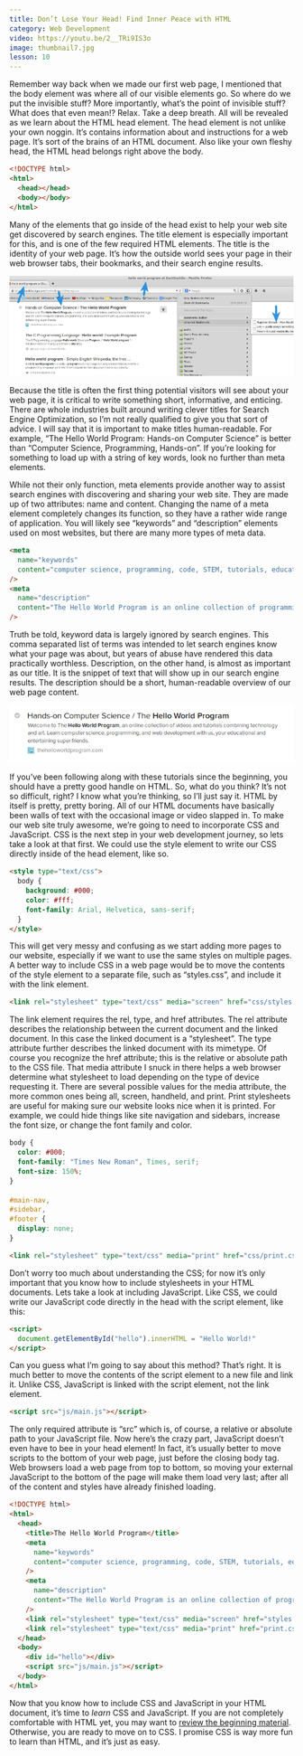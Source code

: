```yaml
---
title: Don’t Lose Your Head! Find Inner Peace with HTML
category: Web Development
video: https://youtu.be/2__TRi9IS3o
image: thumbnail7.jpg
lesson: 10
---
```


Remember way back when we made our first web page, I mentioned that the body element was where all of our visible elements go. So where do we put the invisible stuff? More importantly, what’s the point of invisible stuff? What does that even mean!? Relax. Take a deep breath. All will be revealed as we learn about the HTML head element. The head element is not unlike your own noggin. It’s contains information about and instructions for a web page. It’s sort of the brains of an HTML document. Also like your own fleshy head, the HTML head belongs right above the body.

```html
<!DOCTYPE html>
<html>
  <head></head>
  <body></body>
</html>
```

Many of the elements that go inside of the head exist to help your web site get discovered by search engines. The title element is especially important for this, and is one of the few required HTML elements. The title is the identity of your web page. It’s how the outside world sees your page in their web browser tabs, their bookmarks, and their search engine results.

![html title element](./html-title-element.jpg)

Because the title is often the first thing potential visitors will see about your web page, it is critical to write something short, informative, and enticing. There are whole industries built around writing clever titles for Search Engine Optimization, so I’m not really qualified to give you that sort of advice. I will say that it is important to make titles human-readable. For example, “The Hello World Program: Hands-on Computer Science” is better than “Computer Science, Programming, Hands-on”. If you’re looking for something to load up with a string of key words, look no further than meta elements.

While not their only function, meta elements provide another way to assist search engines with discovering and sharing your web site. They are made up of two attributes: name and content. Changing the name of a meta element completely changes its function, so they have a rather wide range of application. You will likely see “keywords” and “description” elements used on most websites, but there are many more types of meta data.

```html
<meta
  name="keywords"
  content="computer science, programming, code, STEM, tutorials, education"
/>
<meta
  name="description"
  content="The Hello World Program is an online collection of programming, computer science, and web development videos and tutorials combining technology and art."
/>
```

Truth be told, keyword data is largely ignored by search engines. This comma separated list of terms was intended to let search engines know what your page was about, but years of abuse have rendered this data practically worthless. Description, on the other hand, is almost as important as our title. It is the snippet of text that will show up in our search engine results. The description should be a short, human-readable overview of our web page content.

![search engine result](./Selection_009.png)

If you’ve been following along with these tutorials since the beginning, you should have a pretty good handle on HTML. So, what do you think? It’s not so difficult, right? I know what you’re thinking, so I’ll just say it. HTML by itself is pretty, pretty boring. All of our HTML documents have basically been walls of text with the occasional image or video slapped in. To make our web site truly awesome, we’re going to need to incorporate CSS and JavaScript. CSS is the next step in your web development journey, so lets take a look at that first. We could use the style element to write our CSS directly inside of the head element, like so.

```html
<style type="text/css">
  body {
    background: #000;
    color: #fff;
    font-family: Arial, Helvetica, sans-serif;
  }
</style>
```

This will get very messy and confusing as we start adding more pages to our website, especially if we want to use the same styles on multiple pages. A better way to include CSS in a web page would be to move the contents of the style element to a separate file, such as “styles.css”, and include it with the link element.

```html
<link rel="stylesheet" type="text/css" media="screen" href="css/styles.css" />
```

The link element requires the rel, type, and href attributes. The rel attribute describes the relationship between the current document and the linked document. In this case the linked document is a “stylesheet”. The type attribute further describes the linked document with its mimetype. Of course you recognize the href attribute; this is the relative or absolute path to the CSS file. That media attribute I snuck in there helps a web browser determine what stylesheet to load depending on the type of device requesting it. There are several possible values for the media attribute, the more common ones being all, screen, handheld, and print. Print stylesheets are useful for making sure our website looks nice when it is printed. For example, we could hide things like site navigation and sidebars, increase the font size, or change the font family and color.

```css
body {
  color: #000;
  font-family: "Times New Roman", Times, serif;
  font-size: 150%;
}

#main-nav,
#sidebar,
#footer {
  display: none;
}
```

```html
<link rel="stylesheet" type="text/css" media="print" href="css/print.css" />
```

<p>Don’t worry too much about understanding the CSS; for now it’s only important that you know how to include stylesheets in your HTML documents. Lets take a look at including JavaScript. Like CSS, we could write our JavaScript code directly in the head with the script element, like this:</p>

```html
<script>
  document.getElementById("hello").innerHTML = "Hello World!"
</script>
```

Can you guess what I’m going to say about this method? That’s right. It is much better to move the contents of the script element to a new file and link it. Unlike CSS, JavaScript is linked with the script element, not the link element.

```html
<script src="js/main.js"></script>
```

The only required attribute is “src” which is, of course, a relative or absolute path to your JavaScript file. Now here’s the crazy part, JavaScript doesn’t even have to bee in your head element! In fact, it’s usually better to move scripts to the bottom of your web page, just before the closing body tag. Web browsers load a web page from top to bottom, so moving your external JavaScript to the bottom of the page will make them load very last; after all of the content and styles have already finished loading.

```html
<!DOCTYPE html>
<html>
  <head>
    <title>The Hello World Program</title>
    <meta
      name="keywords"
      content="computer science, programming, code, STEM, tutorials, education"
    />
    <meta
      name="description"
      content="The Hello World Program is an online collection of programming, computer science, and web development videos and tutorials combining technology and art."
    />
    <link rel="stylesheet" type="text/css" media="screen" href="styles.css" />
    <link rel="stylesheet" type="text/css" media="print" href="print.css" />
  </head>
  <body>
    <div id="hello"></div>
    <script src="js/main.js"></script>
  </body>
</html>
```

Now that you know how to include CSS and JavaScript in your HTML document, it’s time to _learn_ CSS and JavaScript. If you are not completely comfortable with HTML yet, you may want to [review the beginning material](https://thehelloworldprogram.com/web-development/how-websites-made/). Otherwise, you are ready to move on to CSS. I promise CSS is way more fun to learn than HTML, and it’s just as easy.
